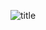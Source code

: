 ![title](https://github.com/AquaPE-TEAM/.github/assets/123255601/022762df-2f8a-42d5-943d-2c44c040f7d4)
